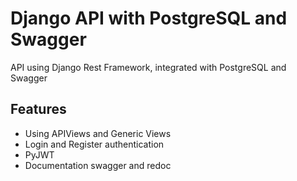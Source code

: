# Django API with PostgreSQL and Swagger

API using Django Rest Framework, integrated with PostgreSQL and Swagger

## Features
- Using APIViews and Generic Views
- Login and Register authentication
- PyJWT
- Documentation swagger and redoc